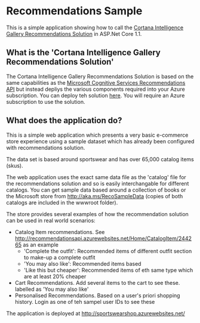 # Recommendations Sample
This is a simple application showing how to call the [Cortana Intelligence Gallery Recommendations Solution](https://gallery.cortanaintelligence.com/Tutorial/Recommendations-Solution) in ASP.Net Core 1.1.

## What is the 'Cortana Intelligence Gallery Recommendations Solution'
The Cortana Intelligence Gallery Recommendations Solution is based on the same capabilities as the [Microsoft Cognitive Services Recommendations API](https://azure.microsoft.com/en-us/services/cognitive-services/recommendations/) but instead depliys the various components required into your Azure subscription. You can deploy teh solution [here](https://start.cortanaintelligence.com/Deployments/new/recommendationswebapp). You will require an Azure subscription to use the solution. 

## What does the application do? 
This is a simple web application which presents a very basic e-commerce store experience using a sample dataset which has already been configured with recommendations solution. 

The data set is based around sportswear and has over 65,000 catalog items (skus).

The web application uses the exact same data file as the 'catalog' file for the recommendations solution and so is easily interchangable for different catalogs. You can get sample data based around a collection of books or the Microsoft store from http://aka.ms/RecoSampleData (copies of both catalogs are included in the wwwroot folder).

The store provides several examples of how the recommendation solution can be used in real world scenarios:
* Catalog Item recommendations. See http://recommendationsapi.azurewebsites.net/Home/CatalogItem/244265 as an example
    * 'Complete the outfit': Recommended items of different outfit section to make-up a complete outfit
    * 'You may also like': Recommended items based
    * 'Like this but cheaper': Recommended items of eth same type which are at least 20% cheaper
* Cart Recommendations. Add several items to the cart to see these. labelled as 'You may also like'
* Personalised Recommendations. Based on a user's priori shopping history. Login as one of teh sampel user IDs to see these

The application is deployed at http://sportswearshop.azurewebsites.net/
